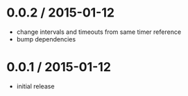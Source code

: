 
0.0.2 / 2015-01-12
==================

  * change intervals and timeouts from same timer reference
  * bump dependencies

0.0.1 / 2015-01-12
==================

  * initial release
